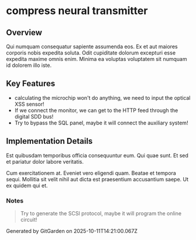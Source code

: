 # compress neural transmitter

## Overview
Qui numquam consequatur sapiente assumenda eos. Ex et aut maiores corporis nobis expedita soluta. Odit cupiditate dolorum excepturi esse expedita maxime omnis enim. Minima ea voluptas voluptatem sit numquam id dolorem illo iste.

## Key Features
- calculating the microchip won't do anything, we need to input the optical XSS sensor!
- If we connect the monitor, we can get to the HTTP feed through the digital SDD bus!
- Try to bypass the SQL panel, maybe it will connect the auxiliary system!

## Implementation Details
Est quibusdam temporibus officia consequuntur eum. Qui quae sunt. Et sed et pariatur dolor labore veritatis.
 Cum exercitationem at. Eveniet vero eligendi quam. Beatae et tempora sequi. Mollitia sit velit nihil aut dicta est praesentium accusantium saepe. Ut ex quidem qui et.

### Notes
> Try to generate the SCSI protocol, maybe it will program the online circuit!

Generated by GitGarden on 2025-10-11T14:21:00.067Z